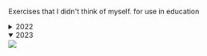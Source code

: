 Exercises that I didn't think of myself. for use in education

<details>
  <summary>2022</summary>
  <img align="center" src="2022/wallpaper.png">
</details>

<details open>
  <summary>2023</summary>
  <img align="center" src="https://cdn.discordapp.com/attachments/372372440334073859/1186238365067116594/image.png?ex=65928591&is=65801091&hm=95244d9865d7520a6aeaae841774a5a6e14c84c7c29ccf3e76af8e29227a2f44&">
</details>